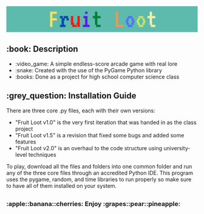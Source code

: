 <!DOCTYPE html>
<html>
<head>
  <meta charset="UTF-8">
</head>
<body>
  <img src="https://github.com/AK-147/Fruit-Loot/blob/main/Fruit_Loot%20Banner.png?raw=true" alt="Banner"/>
  
  <h2>:book: Description</h2>
  <ul>
    <li>:video_game: A simple endless-score arcade game with real lore</li>
    <li>:snake: Created with the use of the PyGame Python library</li>
    <li>:books: Done as a project for high school computer science class</li>
  </ul>

  <h2>:grey_question: Installation Guide</h2>
  <p>There are three core .py files, each with their own versions:</p>
  <ul>
    <li>"Fruit Loot v1.0" is the very first iteration that was handed in as the class project</li>
    <li>"Fruit Loot v1.5" is a revision that fixed some bugs and added some features</li>
    <li>"Fruit Loot v2.0" is an overhaul to the code structure using university-level techniques</li>
  </ul>
  <p>
    To play, download all the files and folders into one common folder and run any of the three core files through an accredited Python IDE.
    This program uses the pygame, random, and time libraries to run properly so make sure to have all of them installed on your system.
  </p>
  <h2></h2>
  <h3>:apple::banana::cherries: Enjoy :grapes::pear::pineapple:</h3>
</body>
</html>
